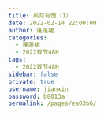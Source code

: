 ```yaml
---
title: 风月有愧（1）
date: 2022-02-14 22:00:00
author: 蓬蓬裙
categories: 
  - 蓬蓬裙
  - 2022双节48H
tags: 
  - 2022双节48H
sidebar: false
private: true
username: jianxin
password: b8013a
permalink: /pages/ea03b6/
---
```


